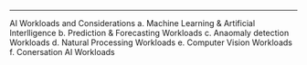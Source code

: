 -----------------------------------------------------------------------------------------------------------------------------------------------------------
AI Workloads and Considerations
a. Machine Learning & Artificial Interlligence
b. Prediction & Forecasting Workloads
c. Anaomaly detection Workloads
d. Natural Processing Workloads
e. Computer Vision Workloads
f. Conersation AI Workloads

